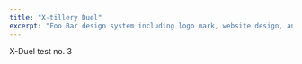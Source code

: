 ```yaml
---
title: "X-tillery Duel"
excerpt: "Foo Bar design system including logo mark, website design, and branding applications."
---
```


X-Duel test no. 3


<div id="wmsx" style="text-align: center; margin: 20px auto 0;">
    <div id="wmsx-screen" style="box-shadow: 2px 2px 10px rgba(0, 0, 0, .7);"></div>
</div>

<script src="{{ base.url | prepend: site.url }}/assets/js/wmsx.js">
</script>
<script>
    WMSX.MACHINE = "MSX1";
    WMSX.DISKA_URL = "{{ base.url | prepend: site.url }}/assets/js/xduel256.dsk";
    WMSX.BASIC_RUN = "xduel.bas";
</script>
